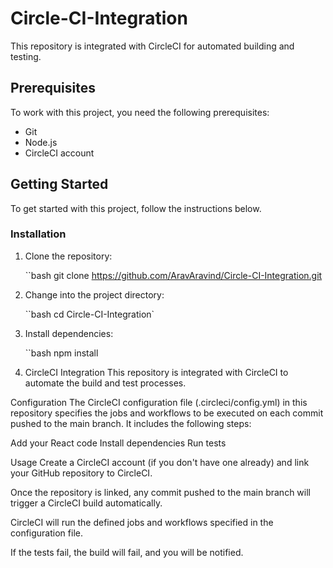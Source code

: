 # Circle-CI-Integration

This repository is integrated with CircleCI for automated building and testing.

## Prerequisites

To work with this project, you need the following prerequisites:

- Git
- Node.js
- CircleCI account

## Getting Started

To get started with this project, follow the instructions below.

### Installation

1. Clone the repository:

   ``bash
   git clone https://github.com/AravAravind/Circle-CI-Integration.git
   <https>
2. Change into the project directory:

   ``bash
   cd Circle-CI-Integration`

3. Install dependencies:

   ``bash
   npm install

5. CircleCI Integration
This repository is integrated with CircleCI to automate the build and test processes.

Configuration
The CircleCI configuration file (.circleci/config.yml) in this repository specifies the jobs and workflows to be executed on each commit pushed to the main branch. It includes the following steps:

Add your React code
Install dependencies
Run tests

Usage
Create a CircleCI account (if you don't have one already) and link your GitHub repository to CircleCI.

Once the repository is linked, any commit pushed to the main branch will trigger a CircleCI build automatically.

CircleCI will run the defined jobs and workflows specified in the configuration file.

If the tests fail, the build will fail, and you will be notified.
